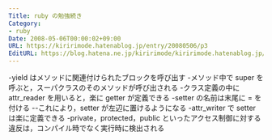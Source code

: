 ```yaml
---
Title: ruby の勉強続き
Category:
- ruby
Date: 2008-05-06T00:00:02+09:00
URL: https://kiririmode.hatenablog.jp/entry/20080506/p3
EditURL: https://blog.hatena.ne.jp/kiririmode/kiririmode.hatenablog.jp/atom/entry/8454420450078214951
---
```



-yield はメソッドに関連付けられたブロックを呼び出す
-メソッド中で super を呼ぶと，スーパクラスのそのメソッドが呼び出される
-クラス定義の中に attr_reader を用いると，楽に getter が定義できる
-setter の名前は末尾に = を付ける
--これにより，setter が左辺に置けるようになる
-attr_writer で setter は楽に定義できる
-private，protected，public といったアクセス制御に対する違反は，コンパイル時でなく実行時に検出される
